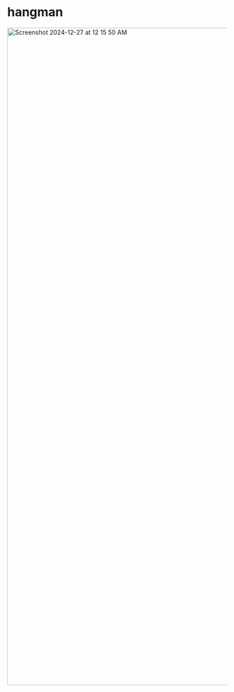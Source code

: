 # hangman

<img width="1511" alt="Screenshot 2024-12-27 at 12 15 50 AM" src="https://github.com/user-attachments/assets/1ff9dc7c-050d-4a95-ae72-e921b10d4693" />
